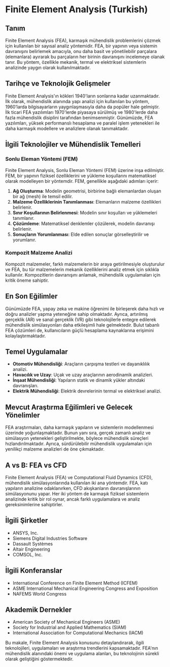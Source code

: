 # Finite Element Analysis (Turkish)

## Tanım

Finite Element Analysis (FEA), karmaşık mühendislik problemlerini çözmek için kullanılan bir sayısal analiz yöntemidir. FEA, bir yapının veya sistemin davranışını belirlemek amacıyla, onu daha basit ve yönetilebilir parçalara (elemanlara) ayırarak bu parçaların her birinin davranışını incelemeye olanak tanır. Bu yöntem, özellikle mekanik, termal ve elektriksel sistemlerin analizinde yaygın olarak kullanılmaktadır.

## Tarihçe ve Teknolojik Gelişmeler

Finite Element Analysis'ın kökleri 1940'ların sonlarına kadar uzanmaktadır. İlk olarak, mühendislik alanında yapı analizi için kullanılan bu yöntem, 1960’larda bilgisayarların yaygınlaşmasıyla daha da popüler hale gelmiştir. İlk ticari FEA yazılımları 1970'lerde piyasaya sürülmüş ve 1980'lerde daha fazla mühendislik disiplini tarafından benimsenmiştir. Günümüzde, FEA yazılımları, yüksek performanslı hesaplama ve paralel işlem yetenekleri ile daha karmaşık modellere ve analizlere olanak tanımaktadır.

## İlgili Teknolojiler ve Mühendislik Temelleri

### Sonlu Eleman Yöntemi (FEM)

Finite Element Analysis, Sonlu Eleman Yöntemi (FEM) üzerine inşa edilmiştir. FEM, bir yapının fiziksel özelliklerini ve yükleme koşullarını matematiksel olarak modelleyen bir yöntemdir. FEM, genellikle aşağıdaki adımları içerir:

1. **Ağ Oluşturma**: Modelin geometrisi, birbirine bağlı elemanlardan oluşan bir ağ (mesh) ile temsil edilir.
2. **Malzeme Özelliklerinin Tanımlanması**: Elemanların malzeme özellikleri belirlenir.
3. **Sınır Koşullarının Belirlenmesi**: Modelin sınır koşulları ve yüklemeleri tanımlanır.
4. **Çözümleme**: Matematiksel denklemler çözülerek, modelin davranışı belirlenir.
5. **Sonuçların Yorumlanması**: Elde edilen sonuçlar görselleştirilir ve yorumlanır.

### Kompozit Malzeme Analizi

Kompozit malzemeler, farklı malzemelerin bir araya getirilmesiyle oluşturulur ve FEA, bu tür malzemelerin mekanik özelliklerini analiz etmek için sıklıkla kullanılır. Kompozitlerin davranışını anlamak, mühendislik uygulamaları için kritik öneme sahiptir.

## En Son Eğilimler

Günümüzde FEA, yapay zeka ve makine öğrenimi ile birleşerek daha hızlı ve doğru analizler yapma yeteneğine sahip olmaktadır. Ayrıca, artırılmış gerçeklik (AR) ve sanal gerçeklik (VR) gibi teknolojilerle entegre edilerek mühendislik simülasyonları daha etkileşimli hale gelmektedir. Bulut tabanlı FEA çözümleri de, kullanıcıların güçlü hesaplama kaynaklarına erişimini kolaylaştırmaktadır.

## Temel Uygulamalar

- **Otomotiv Mühendisliği**: Araçların çarpışma testleri ve dayanıklılık analizi.
- **Havacılık ve Uzay**: Uçak ve uzay araçlarının aerodinamik analizleri.
- **İnşaat Mühendisliği**: Yapıların statik ve dinamik yükler altındaki davranışları.
- **Elektrik Mühendisliği**: Elektrik devrelerinin termal ve elektriksel analizi.

## Mevcut Araştırma Eğilimleri ve Gelecek Yönelimler

FEA araştırmaları, daha karmaşık yapıların ve sistemlerin modellenmesi üzerinde yoğunlaşmaktadır. Bunun yanı sıra, gerçek zamanlı analiz ve simülasyon yetenekleri geliştirilmekte, böylece mühendislik süreçleri hızlandırılmaktadır. Ayrıca, sürdürülebilir mühendislik uygulamaları için yenilikçi malzeme analizleri de öne çıkmaktadır.

## A vs B: FEA vs CFD

Finite Element Analysis (FEA) ve Computational Fluid Dynamics (CFD), mühendislik simülasyonlarında kullanılan iki ana yöntemdir. FEA, katı yapıların analizine odaklanırken, CFD akışkanların davranışlarının simülasyonunu yapar. Her iki yöntem de karmaşık fiziksel sistemlerin analizinde kritik bir rol oynar, ancak farklı uygulamalara ve analiz gereksinimlerine sahiptirler.

## İlgili Şirketler

- ANSYS, Inc.
- Siemens Digital Industries Software
- Dassault Systèmes
- Altair Engineering
- COMSOL, Inc.

## İlgili Konferanslar

- International Conference on Finite Element Method (ICFEM)
- ASME International Mechanical Engineering Congress and Exposition
- NAFEMS World Congress

## Akademik Dernekler

- American Society of Mechanical Engineers (ASME)
- Society for Industrial and Applied Mathematics (SIAM)
- International Association for Computational Mechanics (IACM)

Bu makale, Finite Element Analysis konusunu detaylandırarak, ilgili teknolojileri, uygulamaları ve araştırma trendlerini kapsamaktadır. FEA'nın mühendislik alanındaki önemi ve uygulama alanları, bu teknolojinin sürekli olarak geliştiğini göstermektedir.